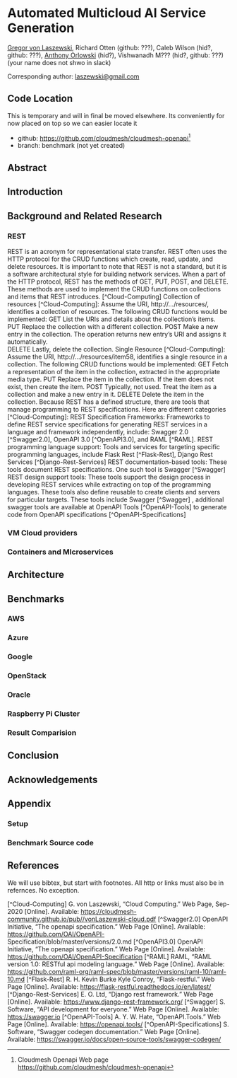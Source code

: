 # Automated Multicloud AI Service Generation

[Gregor von Laszewski](https://laszewski.github.io/), 
Richard Otten (github: ???), 
Caleb Wilson (hid?, github: ???), 
[Anthony Orlowski](https://github.com/aporlowski) (hid?),
Vishwanadh M??? (hid?, github: ???) (your name does not shwo in slack)

Corresponding author: laszewski@gmail.com

## Code Location

This is temporary and will in final be moved elsewhere. Its conveniently for now placed on top so we can easier locate it

* github: <https://github.com/cloudmesh/cloudmesh-openapi>[^cloudmesh-openapi]
* branch: benchmark (not yet created)

## Abstract

## Introduction

## Background and Related Research

### REST
REST is an acronym for representational state transfer. REST often uses the HTTP protocol for the CRUD functions which create, read, update, and delete resources. It is important to note that REST is not a standard, but it is a software architectural style for building network services. When a part of the HTTP protocol, REST has the methods of GET, PUT, POST, and DELETE. These methods are used to implement the CRUD functions on collections and items that REST introduces. [^Cloud-Computing]
Collection of resources [^Cloud-Computing]:
Assume the URI, http://.../resources/, identifies a collection of resources.                       The following CRUD functions would be implemented:
GET
List the URIs and details about the collection’s items. 
PUT
Replace the collection with a different collection.
POST
Make a new entry in the collection. The operation returns new entry’s URI and assigns it automatically.  
DELETE
Lastly, delete the collection. 
Single Resource [^Cloud-Computing]:
Assume the URI, http://.../resources/item58, identifies a single resource in a collection. The following CRUD functions would be implemented:
GET
Fetch a representation of the item in the collection, extracted in the appropriate media type.
PUT
	Replace the item in the collection. If the item does not exist, then create the item. 
POST 
	Typically, not used. Treat the item as a collection and make a new entry in it. 
DELETE
	Delete the item in the collection. 
Because REST has a defined structure, there are tools that manage programming to REST specifications. Here are different categories [^Cloud-Computing]: 
REST Specification Frameworks: 
Frameworks to define REST service specifications for generating REST services in a language and framework independently, include: Swagger 2.0 [^Swagger2.0], OpenAPI 3.0 [^OpenAPI3.0], and RAML [^RAML]. 
REST programming language support: 
Tools and services for targeting specific programming languages, include Flask Rest [^Flask-Rest], Django Rest Services [^Django-Rest-Services]
REST documentation-based tools:
These tools document REST specifications. One such tool is Swagger [^Swagger]
REST design support tools: 
These tools support the design process in developing REST services while extracting on top of the programming languages. These tools also define reusable to create clients and servers for particular targets. These tools include Swagger [^Swagger] , additional swagger tools are available at OpenAPI Tools [^OpenAPI-Tools] to generate code from OpenAPI specifications [^OpenAPI-Specifications]


### VM Cloud providers 

### Containers and MIcroservices

## Architecture

## Benchmarks

### AWS

### Azure

### Google

### OpenStack

### Oracle

### Raspberry Pi Cluster

### Result Comparision

## Conclusion

## Acknowledgements


## Appendix

### Setup 

### Benchmark Source code

## References

We will use bibtex, but start with footnotes. All http or links must also be in refernces. No exception.

[^cloudmesh-openapi]: Cloudmesh Openapi Web page <https://github.com/cloudmesh/cloudmesh-openapi>

[^Cloud-Computing] G. von Laszewski, “Cloud Computing.” Web Page, Sep-2020 [Online]. Available: https://cloudmesh-community.github.io/pub//vonLaszewski-cloud.pdf
 [^Swagger2.0] OpenAPI Initiative, “The openapi specification.” Web Page [Online]. Available: https://github.com/OAI/OpenAPI- Specification/blob/master/versions/2.0.md 
[^OpenAPI3.0] OpenAPI Initiative, “The openapi specification.” Web Page [Online]. Available: https://github.com/OAI/OpenAPI-Specification 
[^RAML] RAML, “RAML version 1.0: RESTful api modeling language.” Web Page [Online]. Available: https://github.com/raml-org/raml-spec/blob/master/versions/raml-10/raml-10.md 
[^Flask-Rest] R. H. Kevin Burke Kyle Conroy, “Flask-restful.” Web Page [Online]. Available: https://flask-restful.readthedocs.io/en/latest/ 
[^Django-Rest-Services] E. O. Ltd, “Django rest framework.” Web Page [Online]. Available: 
https://www.django-rest-framework.org/ 
[^Swagger] S. Software, “API development for everyone.” Web Page [Online]. Available: https://swagger.io 
[^OpenAPI-Tools] A. Y. W. Hate, “OpenAPI.Tools.” Web Page [Online]. Available: 
https://openapi.tools/ 
[^OpenAPI-Specifications] S. Software, “Swagger codegen documentation.” Web Page [Online]. Available: https://swagger.io/docs/open-source-tools/swagger-codegen/ 

